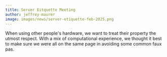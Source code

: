 ```yaml
---
title: Server Eitquette Meeting
author: jeffrey-maurer
image: images/news/server-etiquette-feb-2025.png
---
```


When using other people's hardware, we want to treat their property the utmost respect. With a mix of computational experience, we thought it best to make sure we were all on the same page in avoiding some common faux pas.




